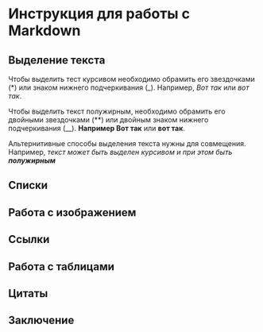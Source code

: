 # Инструкция для работы с Markdown

## Выделение текста

Чтобы выделить тест курсивом необходимо обрамить
его звездочками (*) или знаком нижнего подчеркивания (_). Например, *Вот так* или _вот так_.

Чтобы выделить текст полужирным, необходимо обрамить
его двойными звездочками (**) или двойным знаком нижнего подчеркивания (__). **Например Вот так** или __вот так__.

Альтернитивные способы выделения текста нужны для совмещения. Например,
_текст может быть выделен курсивом и при этом быть **полужирным**_

## Списки

## Работа с изображением

## Ссылки

## Работа с таблицами

## Цитаты

## Заключение
